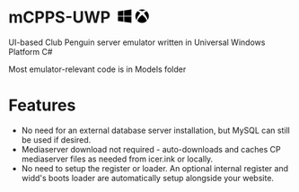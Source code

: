 # mCPPS-UWP&nbsp; ![](https://raw.githubusercontent.com/mh9924/mCPPS-UWP/master/mCPPS/Assets/windows.png) ![](https://raw.githubusercontent.com/mh9924/mCPPS-UWP/master/mCPPS/Assets/xbox.png)
UI-based Club Penguin server emulator written in Universal Windows Platform C#

Most emulator-relevant code is in Models folder

# Features
* No need for an external database server installation, but MySQL can still be used if desired.
* Mediaserver download not required - auto-downloads and caches CP mediaserver files as needed from icer.ink or locally.
* No need to setup the register or loader. An optional internal register and widd's boots loader are automatically setup alongside your website.
